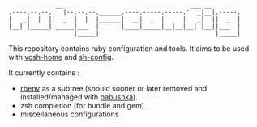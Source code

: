                  __                                   ___ __        
    .----.--.--.|  |--.--.--.______.----.-----.-----.'  _|__|.-----.
    |   _|  |  ||  _  |  |  |______|  __|  _  |     |   _|  ||  _  |
    |__| |_____||_____|___  |      |____|_____|__|__|__| |__||___  |
                      |_____|                                |_____|

This repository contains ruby configuration and tools. It aims to be used with
[vcsh-home][] and [sh-config][].

It currently contains :

* [rbenv][] as a subtree (should sooner or later removed and installed/managed
  with [babushka][]).
* zsh completion (for bundle and gem)
* miscellaneous configurations

[rbenv]: https://github.com/sstephenson/rbenv
[babushka]: http://babushka.me
[vcsh-home]: https://github.com/vdemeester/vcsh-home
[sh-config]: https://github.com/vdemeester/sh-config
